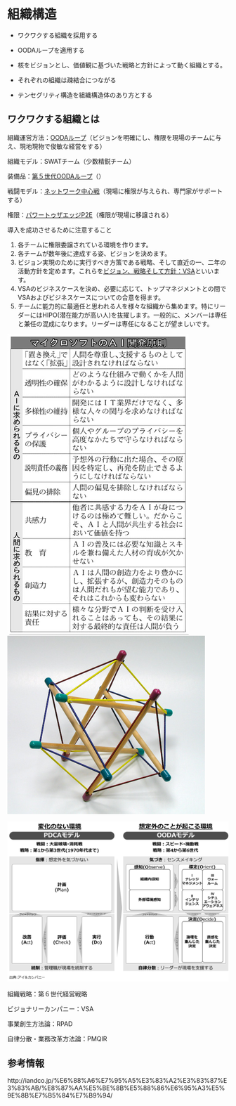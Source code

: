 # 組織構造

* ワクワクする組織を採用する

* OODAループを適用する

* 核をビジョンとし、価値観に基づいた戦略と方針によって動く組織とする。

* それぞれの組織は疎結合につながる

* テンセグリティ構造を組織構造体のあり方とする


## ワクワクする組織とは

組織運営方法：[OODAループ](http://iandco.jp/%e6%88%a6%e7%95%a5%e3%83%a2%e3%83%87%e3%83%ab/ooda%e3%83%ab%e3%83%bc%e3%83%97/)（ビジョンを明確にし、権限を現場のチームに与え、現地現物で俊敏な経営をする）

組織モデル：SWATチーム（少数精鋭チーム）

装備品：[第５世代OODAループ](http://iandco.jp/2016/04/16/ooda%e3%83%ab%e3%83%bc%e3%83%97%e7%ac%ac%ef%bc%95%e4%b8%96%e4%bb%a3/)（）

戦闘モデル：[ネットワーク中心戦](http://iandco.jp/%e6%88%a6%e7%95%a5%e3%83%a2%e3%83%87%e3%83%ab/%e3%83%8d%e3%83%83%e3%83%88%e3%83%af%e3%83%bc%e3%82%af%e4%b8%ad%e5%bf%83%e6%88%a6/)（現場に権限が与えられ、専門家がサポートする）

権限：[パワートゥザエッジP2E](http://iandco.jp/%e6%88%a6%e7%95%a5%e3%83%a2%e3%83%87%e3%83%ab/%e3%83%91%e3%83%af%e3%83%bc%e3%83%88%e3%82%a5%e3%82%b6%e3%82%a8%e3%83%83%e3%82%b8/)（権限が現場に移譲される）

導入を成功させるために注意すること

1. 各チームに権限委譲されている環境を作ります。
2. 各チームが数年後に達成する姿、ビジョンを決めます。
3. ビジョン実現のために実行すべき方策である戦略、そして直近の一、二年の活動方針を定めます。これらを[ビジョン、戦略そして方針：VSA](http://iandco.jp/%e6%88%a6%e7%95%a5%e3%83%a2%e3%83%87%e3%83%ab/vsa/)といいます。
4. VSAのビジネスケースを決め、必要に応じて、トップマネジメントとの間でVSAおよびビジネスケースについての合意を得ます。
5. チームに能力的に最適任と思われる人を様々な組織から集めます。特にリーダーにはHIPO\(潜在能力が高い人\)を抜擢します。一般的に、メンバーは専任と兼任の混成になります。リーダーは専任になることが望ましいです。

![](/assets/96958A99889DE3E2E2E6EBE1E7E2E0EBE3E3E0E2E3E4949490E2E2E2-DSXKZO1004937029112016FFB000-PB1-9.jpg)![](/assets/tensegrity_icosahedron.jpg)



![](/assets/OODA-v1.1.png)

組織戦略：第６世代経営戦略

ビジョナリーカンパニー：VSA

事業創生方法論：RPAD

自律分散・業務改革方法論：PMQIR

## 参考情報

http:\/\/iandco.jp\/%E6%88%A6%E7%95%A5%E3%83%A2%E3%83%87%E3%83%AB\/%E8%87%AA%E5%BE%8B%E5%88%86%E6%95%A3%E5%9E%8B%E7%B5%84%E7%B9%94\/

